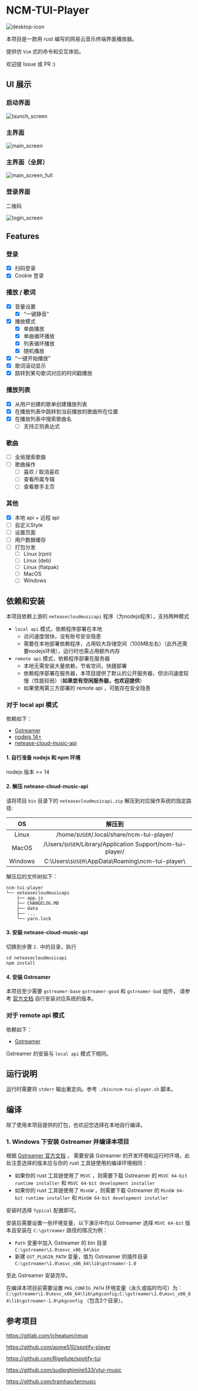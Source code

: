 # NCM-TUI-Player

![desktop-icon](./public/icon.png)

本项目是一款用 rust 编写的网易云音乐终端界面播放器。

提供仿 `Vim` 式的命令和交互体验。

欢迎提 Issue 或 PR :)

## UI 展示

### 启动界面

![launch_screen](./doc/launch_screen.png)

### 主界面

![main_screen](./doc/main_screen.png)

### 主界面（全屏）

![main_screen_full](./doc/main_screen_full.png)

### 登录界面

二维码

![login_screen](./doc/login_screen.png)

## Features

### 登录
- [x] 扫码登录
- [x] Cookie 登录

### 播放 / 歌词
- [x] 音量设置
  - [x] “一键静音”
- [x] 播放模式
  - [x] 单曲播放
  - [x] 单曲循环播放
  - [x] 列表循环播放
  - [x] 随机播放
- [x] “一键开始播放”
- [x] 歌词滚动显示
- [x] 跳转到某句歌词对应的时间戳播放

### 播放列表
- [x] 从用户创建的歌单创建播放列表
- [x] 在播放列表中跳转到当前播放的歌曲所在位置
- [x] 在播放列表中搜索歌曲名
  - [ ] 支持正则表达式

### 歌曲
- [ ] 全局搜索歌曲
- [ ] 歌曲操作
  - [ ] 喜欢 / 取消喜欢
  - [ ] 查看所属专辑
  - [ ] 查看歌手主页

### 其他
- [x] 本地 api + 远程 api
- [ ] 自定义Style
- [ ] 设置页面
- [ ] 用户数据缓存
- [ ] 打包分发
  - [ ] Linux (rpm)
  - [ ] Linux (deb)
  - [ ] Linux (flatpak)
  - [ ] MacOS
  - [ ] Windows

## 依赖和安装

本项目依赖上游的 `neteasecloudmusicapi` 程序（为nodejs程序），支持两种模式
- `local api` 模式，依赖程序部署在本地
  - 访问速度很快，没有账号安全隐患
  - 需要在本地部署依赖程序，占用较大存储空间（100MB左右）（此外还需要nodejs环境），运行时也需占用额外内存
- `remote api` 模式，依赖程序部署在服务器
  - 本地无需安装大量依赖，节省空间，快捷部署
  - 依赖程序部署在服务器，本项目提供了默认的公开服务器，但访问速度较慢（性能较弱）（**如果您有空闲服务器，也欢迎提供**）
  - 如果使用第三方部署的 remote api ，可能存在安全隐患

### 对于 local api 模式

依赖如下：
- [Gstreamer](https://gstreamer.freedesktop.org/download)
- [nodejs 14+](https://nodejs.org/)
- [netease-cloud-music-api](./bin/neteasecloudmusicapi.zip)

#### 1. 自行准备 nodejs 和 npm 环境

nodejs 版本 >= 14

#### 2. 解压 netease-cloud-music-api

请将项目 `bin` 目录下的 `neteasecloudmusicapi.zip` 解压到对应操作系统的指定路径:

|   OS    |                            解压到                             |
|:-------:|:----------------------------------------------------------:|
|  Linux  |         /home/`$USER`/.local/share/ncm-tui-player/         |
|  MacOS  | /Users/`$USER`/Library/Application Support/ncm-tui-player/ |
| Windows |   C:\\Users\\`$USER`\\AppData\\Roaming\\ncm-tui-player\\   |

解压后的文件树如下：

```
ncm-tui-player
└── neteasecloudmusicapi
    ├── app.js
    ├── CHANGELOG.MD
    ├── data
    ├── ...
    └── yarn.lock
```

#### 3. 安装 netease-cloud-music-api

切换到步骤 `2.` 中的目录，执行

```shell
cd neteasecloudmusicapi
npm install
```

#### 4. 安装 Gstreamer

本项目至少需要 `gstreamer-base` `gstreamer-good` 和 `gstreamer-bad` 组件，
请参考 [官方文档](https://gstreamer.freedesktop.org/documentation/installing/index.html?gi-language=c) 自行安装对应系统的版本。

### 对于 remote api 模式

依赖如下：
- [Gstreamer](https://gstreamer.freedesktop.org/download)

Gstreamer 的安装与 `local api` 模式下相同。

## 运行说明

运行时需要将 `stderr` 输出重定向。参考 `./bin/ncm-tui-player.sh` 脚本。

## 编译

除了使用本项目提供的打包，也欢迎您选择在本地自行编译。

### 1. Windows 下安装 Gstreamer 并编译本项目

根据 [Gstreamer 官方文档](https://gstreamer.freedesktop.org/documentation/installing/on-windows.html?gi-language=c) ，
需要安装 Gstreamer 的开发环境和运行时环境，此处注意选择的版本应与你的 rust 工具链使用的编译环境相同：
- 如果你的 rust 工具链使用了 `MSVC` ，则需要下载 Gstreamer 的 `MSVC 64-bit runtime installer` 和 `MSVC 64-bit development installer`
- 如果你的 rust 工具链使用了 `MinGW` ，则需要下载 Gstreamer 的 `MinGW 64-bit runtime installer` 和 `MinGW 64-bit development installer`

安装时选择 `Typical` 配置即可。

安装后需要设置一些环境变量，以下演示中均以 Gstreamer 选择 `MSVC 64-bit` 版本且安装在 `C:\gstreamer` 路径的情况为例：
- `Path` 变量中加入 Gstreamer 的 bin 目录 `C:\gstreamer\1.0\msvc_x86_64\bin`
- 新建 `GST_PLUGIN_PATH` 变量，值为 Gstreamer 的插件目录 `C:\gstreamer\1.0\msvc_x86_64\lib\gstreamer-1.0`

至此 Gstreamer 安装完毕。

在编译本项目前需要设置 `PKG_CONFIG_PATH` 环境变量（永久或临时均可）为：
`C:\gstreamer\1.0\msvc_x86_64\lib\pkgconfig;C:\gstreamer\1.0\msvc_x86_64\lib\gstreamer-1.0\pkgconfig` （包含2个目录）。

## 参考项目

https://gitlab.com/jcheatum/rmup

https://github.com/aome510/spotify-player

https://github.com/Rigellute/spotify-tui

https://github.com/sudipghimire533/ytui-music

https://github.com/tramhao/termusic